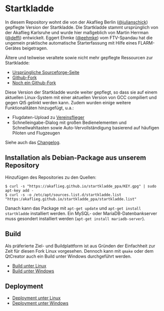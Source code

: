 # Startkladde

In diesem Repository wohnt die von der Akaflieg Berlin ([@julianschick](https://github.com/julianschick)) gepflegte Version der Startkladde. Die Startkladde stammt ursprünglich von der Akaflieg Karlsruhe und wurde hier maßgeblich von Martin Herrman ([@deffi](https://github.com/deffi)) entwickelt. Eggert Ehmke ([@eehmke](https://github.com/eehmke)) vom FTV-Spandau hat die ungemein praktische automatische Starterfassung mit Hilfe eines FLARM-Gerätes beigetragen.

Ältere und teilweise veraltete sowie nicht mehr gepflegte Ressourcen zur Startkladde:

* [Ursprüngliche Sourceforge-Seite](http://startkladde.sourceforge.net/)
* [Github-Fork](https://github.com/startkladde/startkladde)
* [Noch ein Github-Fork](https://github.com/fb/startkladde)

Diese Version der Startkladde wurde weiter gepflegt, so dass sie auf einem aktuellen Linux-System mit einer aktuellen Version von GCC compiliert und gegen Qt5 gelinkt werden kann. Zudem wurden einige weitere Funktionalitäten hinzugefügt, u.a.:

* Flugdaten-Upload zu [Vereinsflieger](https://vereinsflieger.de)
* Schnelleingabe-Dialog mit großen Bedienelementen und Schnellwahltasten sowie Auto-Vervollständigung basierend auf häufigen Piloten und Flugzeugen

Siehe auch das [Changelog](CHANGELOG.md).

## Installation als Debian-Package aus unserem Repository

Hinzufügen des Repositories zu den Quellen:
```
$ curl -s "https://akaflieg.github.io/startkladde_ppa/KEY.gpg" | sudo apt-key add -
$ curl -s -o /etc/apt/sources.list.d/startkladde.list "https:/akaflieg.github.io/startkladde_ppa/startkladde.list"
```
Danach kann das Package mit `apt-get update` und `apt-get install startkladde` installiert werden. Ein MySQL- oder MariaDB-Datenbankserver muss gesondert installiert werden (`apt-get install mariadb-server`).

## Build

Als präferierte Ziel- und Buildplattform ist aus Gründen der Einfachheit zur Zeit für diesen Fork Linux vorgesehen.
Dennoch kann mit `qmake` oder dem QtCreator auch ein Build unter Windows durchgeführt werden.

* [Build unter Linux](BUILD_LINUX.md)
* [Build unter Windows](BUILD_WIN.md)

## Deployment

* [Deployment unter Linux](DEPLOYMENT_LINUX.md)
* [Deployment unter Windows](DEPLOYMENT_WIN.md)
